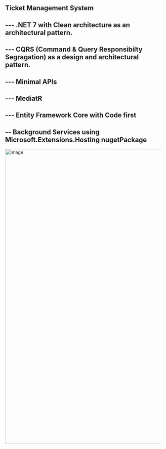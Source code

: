 Ticket Management System 
--
--- .NET 7 with Clean architecture as an architectural pattern.
--
--- CQRS (Command & Query Responsibilty Segragation) as a design and architectural pattern.
--
--- Minimal APIs
--
--- MediatR 
---
--- Entity Framework Core with Code first
--
-- Background Services using Microsoft.Extensions.Hosting nugetPackage
--

<img width="955" alt="image" src="https://github.com/user-attachments/assets/5bcd0d65-1dfb-475a-bfd9-b3a2ecec1509">

